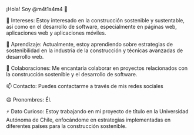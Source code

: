 
¡Hola! Soy @m4t1s4m4 🚀

👀 Intereses: Estoy interesado en la construcción sostenible y sustentable, así como en el desarrollo de software, especialmente en páginas web, aplicaciones web y aplicaciones móviles.

🌱 Aprendizaje: Actualmente, estoy aprendiendo sobre estrategias de sostenibilidad en la industria de la construcción y técnicas avanzadas de desarrollo web.

💞️ Colaboraciones: Me encantaría colaborar en proyectos relacionados con la construcción sostenible y el desarrollo de software.

📫 Contacto: Puedes contactarme a través de mis redes sociales

😄 Pronombres: Él.

⚡ Dato Curioso: Estoy trabajando en mi proyecto de título en la Universidad Autónoma de Chile, enfocándome en estrategias implementadas en diferentes países para la construcción sostenible.

<!---
m4t1s4m4/m4t1s4m4 is a ✨ special ✨ repository because its `README.md` (this file) appears on your GitHub profile.
You can click the Preview link to take a look at your changes.
--->

